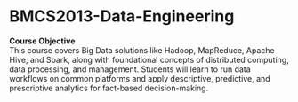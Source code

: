 # BMCS2013-Data-Engineering

**Course Objective**  
This course covers Big Data solutions like Hadoop, MapReduce, Apache Hive, and Spark, along with foundational concepts of distributed computing, data processing, and management. Students will learn to run data workflows on common platforms and apply descriptive, predictive, and prescriptive analytics for fact-based decision-making.
